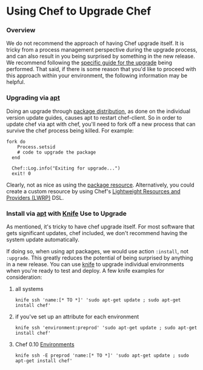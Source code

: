 Using Chef to Upgrade Chef
==========================

### Overview

We do not recommend the approach of having Chef upgrade itself. It is
tricky from a process management perspective during the upgrade process,
and can also result in you being surprised by something in the new
release. We recommend following the [specific guide for the
upgrade](Upgrade%20Instructions.html "Upgrade Instructions") being
performed. That said, if there is some reason that you'd like to proceed
with this approach within your environment, the following information
may be helpful.

### Upgrading via [apt](Opscode%20Apt%20Repository%20Excerpt.html "Opscode Apt Repository Excerpt")

Doing an upgrade through [package
distribution](http://apt.opscode.com/conf/distributions), as done on the
individual version update guides, causes apt to restart chef-client. So
in order to update chef via apt with chef, you'll need to fork off a new
process that can survive the chef process being killed. For example:

    fork do
        Process.setsid
        # code to upgrade the package
      end

      Chef::Log.info("Exiting for upgrade...")
      exit! 0

Clearly, not as nice as using the [package
resource](Resources.html#Resources-Package). Alternatively, you could
create a custom resource by using Chef's [Lightweight Resources and
Providers
(LWRP)](Lightweight%20Resources%20and%20Providers%20(LWRP).html "Lightweight Resources and Providers (LWRP)")
DSL.

### Install via [apt](Opscode%20Apt%20Repository%20Excerpt.html "Opscode Apt Repository Excerpt") with [Knife](Knife.html "Knife") Use to Upgrade

As mentioned, it's tricky to have chef upgrade itself. For most software
that gets significant updates, chef included, we don't recommend having
the system update automatically.

If doing so, when using apt packages, we would use action `:install`,
not `:upgrade`. This greatly reduces the potential of being surprised by
anything in a new release. You can use [knife](Knife.html "Knife") to
upgrade individual environments when you're ready to test and deploy. A
few knife examples for consideration:

1.  all systems

        knife ssh 'name:[* TO *]' 'sudo apt-get update ; sudo apt-get install chef'

2.  if you've set up an attribute for each environment

        knife ssh 'environment:preprod' 'sudo apt-get update ; sudo apt-get install chef'

3.  Chef 0.10 [Environments](Environments.html "Environments")

        knife ssh -E preprod 'name:[* TO *]' 'sudo apt-get update ; sudo apt-get install chef'

  
  

